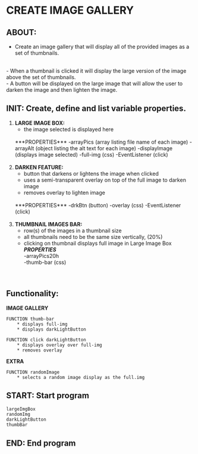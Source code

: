 # CREATE IMAGE GALLERY

## ABOUT:
- Create an image gallery that will display all of the provided images as a set of thumbnails.
<br>
- When a thumbnail is clicked it will display the large version of the image above the set of thumbnails.
<br>
- A button will be displayed on the large image that will allow the user to darken the image and then lighten the image.

## INIT: Create, define and list variable properties.
1. **LARGE IMAGE BOX:**
    * the image selected is displayed here
    <br>
    ***PROPERTIES***  
    -arrayPics (array listing file name of each image)  
    -arrayAlt (object listing the alt text for each image)
    -displayImage (displays image selected)  
    -full-img (css)
    -EventListener (click)
    <br>
    <br>
2. **DARKEN FEATURE:**
    * button that darkens or lightens the image when clicked
    * uses a semi-transparent overlay on top of the full image to darken image
    * removes overlay to lighten image
    <br> 
    ***PROPERTIES***  
    -drkBtn (button)
    -overlay (css)
    -EventListener (click)
    <br>
    <br>
3. **THUMBNAIL IMAGES BAR:**
    * row(s) of the images in a thumbnail size
    * all thumbnails need to be the same size vertically, (20%)
    * clicking on thumbnail displays full image in Large Image Box  
    ***PROPERTIES***  
    -arrayPics20h  
    -thumb-bar (css)
    <br>
    <br>


## Functionality:

**IMAGE GALLERY**  

    FUNCTION thumb-bar
        * displays full-img
        * displays darkLightButton

    FUNCTION click darkLightButton
        * displays overlay over full-img
        * removes overlay

**EXTRA**

    FUNCTION randomImage
        * selects a random image display as the full.img  

## START: Start program

    largeImgBox
    randomImg
    darkLightButton
    thumbBar

## END: End program  
